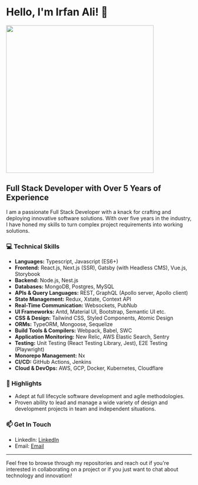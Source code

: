 # Hello, I'm Irfan Ali! 👋

<img src="https://github.com/iamirfanali/iamirfanali/assets/29498615/8ec094cc-4843-4d0f-9e09-8d8a1fead996" width=400 />

## Full Stack Developer with Over 5 Years of Experience

I am a passionate Full Stack Developer with a knack for crafting and deploying innovative software solutions. With over five years in the industry, I have honed my skills to turn complex project requirements into working solutions.

### 💻 Technical Skills
- **Languages:** Typescript, Javascript (ES6+)
- **Frontend:** React.js, Next.js (SSR), Gatsby (with Headless CMS), Vue.js, Storybook
- **Backend:** Node.js, Nest.js
- **Databases:** MongoDB, Postgres, MySQL
- **APIs & Query Languages:** REST, GraphQL (Apollo server, Apollo client)
- **State Management:** Redux, Xstate, Context API
- **Real-Time Communication:** Websockets, PubNub
- **UI Frameworks:** Antd, Material UI, Bootstrap, Semantic UI etc.
- **CSS & Design:** Tailwind CSS, Styled Components, Atomic Design
- **ORMs:** TypeORM, Mongoose, Sequelize
- **Build Tools & Compilers:** Webpack, Babel, SWC
- **Application Monitoring:** New Relic, AWS Elastic Search, Sentry
- **Testing:** Unit Testing (React Testing Library, Jest), E2E Testing (Playwright)
- **Monorepo Management:** Nx
- **CI/CD:** GitHub Actions, Jenkins
- **Cloud & DevOps:** AWS, GCP, Docker, Kubernetes, Cloudflare

### 🌟 Highlights
- Adept at full lifecycle software development and agile methodologies.
- Proven ability to lead and manage a wide variety of design and development projects in team and independent situations.

### 📫 Get In Touch
- LinkedIn: <a href="https://linkedin.com/in/iam-irfan-ali/">LinkedIn</a>
- Email: <a href="mailto:irfanaliamanat@gmail.com">Email</a>

---
Feel free to browse through my repositories and reach out if you're interested in collaborating on a project or if you just want to chat about technology and innovation!
